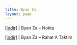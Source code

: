 ```yaml
---
title: Byan Za
layout: page
---
```


<a href="https://cloud.mail.ru/public/09995e7d7a96/ByAn%20Za%20-%20Nokta" target="_blank">[indir]</a> | Byan Za &#8211; Nokta

<a href="https://cloud.mail.ru/public/7cca0afbf259/Byan%20Za%20-%20Rahat%20A%20Takt%C4%B1m" target="_blank">[indir]</a> | Byan Za &#8211; Rahat A Taktım